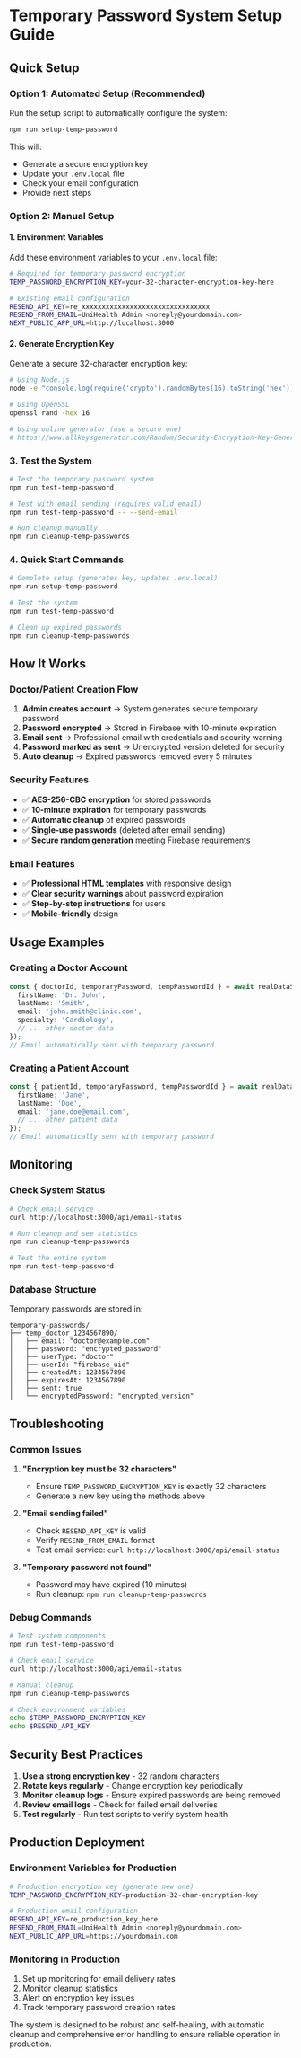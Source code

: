 # Temporary Password System Setup Guide

## Quick Setup

### Option 1: Automated Setup (Recommended)

Run the setup script to automatically configure the system:

```bash
npm run setup-temp-password
```

This will:
- Generate a secure encryption key
- Update your `.env.local` file
- Check your email configuration
- Provide next steps

### Option 2: Manual Setup

#### 1. Environment Variables

Add these environment variables to your `.env.local` file:

```bash
# Required for temporary password encryption
TEMP_PASSWORD_ENCRYPTION_KEY=your-32-character-encryption-key-here

# Existing email configuration
RESEND_API_KEY=re_xxxxxxxxxxxxxxxxxxxxxxxxxxxxxxxx
RESEND_FROM_EMAIL=UniHealth Admin <noreply@yourdomain.com>
NEXT_PUBLIC_APP_URL=http://localhost:3000
```

#### 2. Generate Encryption Key

Generate a secure 32-character encryption key:

```bash
# Using Node.js
node -e "console.log(require('crypto').randomBytes(16).toString('hex'))"

# Using OpenSSL
openssl rand -hex 16

# Using online generator (use a secure one)
# https://www.allkeysgenerator.com/Random/Security-Encryption-Key-Generator.aspx
```

### 3. Test the System

```bash
# Test the temporary password system
npm run test-temp-password

# Test with email sending (requires valid email)
npm run test-temp-password -- --send-email

# Run cleanup manually
npm run cleanup-temp-passwords
```

### 4. Quick Start Commands

```bash
# Complete setup (generates key, updates .env.local)
npm run setup-temp-password

# Test the system
npm run test-temp-password

# Clean up expired passwords
npm run cleanup-temp-passwords
```

## How It Works

### **Doctor/Patient Creation Flow**

1. **Admin creates account** → System generates secure temporary password
2. **Password encrypted** → Stored in Firebase with 10-minute expiration
3. **Email sent** → Professional email with credentials and security warning
4. **Password marked as sent** → Unencrypted version deleted for security
5. **Auto cleanup** → Expired passwords removed every 5 minutes

### **Security Features**

- ✅ **AES-256-CBC encryption** for stored passwords
- ✅ **10-minute expiration** for temporary passwords
- ✅ **Automatic cleanup** of expired passwords
- ✅ **Single-use passwords** (deleted after email sending)
- ✅ **Secure random generation** meeting Firebase requirements

### **Email Features**

- ✅ **Professional HTML templates** with responsive design
- ✅ **Clear security warnings** about password expiration
- ✅ **Step-by-step instructions** for users
- ✅ **Mobile-friendly** design

## Usage Examples

### **Creating a Doctor Account**

```typescript
const { doctorId, temporaryPassword, tempPasswordId } = await realDataService.createDoctor({
  firstName: 'Dr. John',
  lastName: 'Smith',
  email: 'john.smith@clinic.com',
  specialty: 'Cardiology',
  // ... other doctor data
});
// Email automatically sent with temporary password
```

### **Creating a Patient Account**

```typescript
const { patientId, temporaryPassword, tempPasswordId } = await realDataService.createPatient({
  firstName: 'Jane',
  lastName: 'Doe',
  email: 'jane.doe@email.com',
  // ... other patient data
});
// Email automatically sent with temporary password
```

## Monitoring

### **Check System Status**

```bash
# Check email service
curl http://localhost:3000/api/email-status

# Run cleanup and see statistics
npm run cleanup-temp-passwords

# Test the entire system
npm run test-temp-password
```

### **Database Structure**

Temporary passwords are stored in:
```
temporary-passwords/
├── temp_doctor_1234567890/
│   ├── email: "doctor@example.com"
│   ├── password: "encrypted_password"
│   ├── userType: "doctor"
│   ├── userId: "firebase_uid"
│   ├── createdAt: 1234567890
│   ├── expiresAt: 1234567890
│   ├── sent: true
│   └── encryptedPassword: "encrypted_version"
```

## Troubleshooting

### **Common Issues**

1. **"Encryption key must be 32 characters"**
   - Ensure `TEMP_PASSWORD_ENCRYPTION_KEY` is exactly 32 characters
   - Generate a new key using the methods above

2. **"Email sending failed"**
   - Check `RESEND_API_KEY` is valid
   - Verify `RESEND_FROM_EMAIL` format
   - Test email service: `curl http://localhost:3000/api/email-status`

3. **"Temporary password not found"**
   - Password may have expired (10 minutes)
   - Run cleanup: `npm run cleanup-temp-passwords`

### **Debug Commands**

```bash
# Test system components
npm run test-temp-password

# Check email service
curl http://localhost:3000/api/email-status

# Manual cleanup
npm run cleanup-temp-passwords

# Check environment variables
echo $TEMP_PASSWORD_ENCRYPTION_KEY
echo $RESEND_API_KEY
```

## Security Best Practices

1. **Use a strong encryption key** - 32 random characters
2. **Rotate keys regularly** - Change encryption key periodically
3. **Monitor cleanup logs** - Ensure expired passwords are being removed
4. **Review email logs** - Check for failed email deliveries
5. **Test regularly** - Run test scripts to verify system health

## Production Deployment

### **Environment Variables for Production**

```bash
# Production encryption key (generate new one)
TEMP_PASSWORD_ENCRYPTION_KEY=production-32-char-encryption-key

# Production email configuration
RESEND_API_KEY=re_production_key_here
RESEND_FROM_EMAIL=UniHealth Admin <noreply@yourdomain.com>
NEXT_PUBLIC_APP_URL=https://yourdomain.com
```

### **Monitoring in Production**

1. Set up monitoring for email delivery rates
2. Monitor cleanup statistics
3. Alert on encryption key issues
4. Track temporary password creation rates

The system is designed to be robust and self-healing, with automatic cleanup and comprehensive error handling to ensure reliable operation in production.
